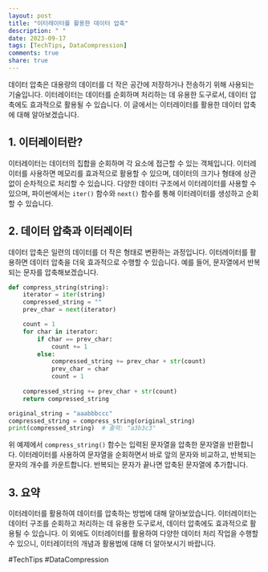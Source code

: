 ```yaml
---
layout: post
title: "이터레이터를 활용한 데이터 압축"
description: " "
date: 2023-09-17
tags: [TechTips, DataCompression]
comments: true
share: true
---
```


데이터 압축은 대용량의 데이터를 더 작은 공간에 저장하거나 전송하기 위해 사용되는 기술입니다. 이터레이터는 데이터를 순회하며 처리하는 데 유용한 도구로서, 데이터 압축에도 효과적으로 활용될 수 있습니다. 이 글에서는 이터레이터를 활용한 데이터 압축에 대해 알아보겠습니다.

## 1. 이터레이터란?

이터레이터는 데이터의 집합을 순회하며 각 요소에 접근할 수 있는 객체입니다. 이터레이터를 사용하면 메모리를 효과적으로 활용할 수 있으며, 데이터의 크기나 형태에 상관없이 순차적으로 처리할 수 있습니다. 다양한 데이터 구조에서 이터레이터를 사용할 수 있으며, 파이썬에서는 `iter()` 함수와 `next()` 함수를 통해 이터레이터를 생성하고 순회할 수 있습니다.

## 2. 데이터 압축과 이터레이터

데이터 압축은 일련의 데이터를 더 작은 형태로 변환하는 과정입니다. 이터레이터를 활용하면 데이터 압축을 더욱 효과적으로 수행할 수 있습니다. 예를 들어, 문자열에서 반복되는 문자를 압축해보겠습니다.

```python
def compress_string(string):
    iterator = iter(string)
    compressed_string = ""
    prev_char = next(iterator)

    count = 1
    for char in iterator:
        if char == prev_char:
            count += 1
        else:
            compressed_string += prev_char + str(count)
            prev_char = char
            count = 1
    
    compressed_string += prev_char + str(count)
    return compressed_string

original_string = "aaabbbccc"
compressed_string = compress_string(original_string)
print(compressed_string)  # 출력: "a3b3c3"
```

위 예제에서 `compress_string()` 함수는 입력된 문자열을 압축한 문자열을 반환합니다. 이터레이터를 사용하여 문자열을 순회하면서 바로 앞의 문자와 비교하고, 반복되는 문자의 개수를 카운트합니다. 반복되는 문자가 끝나면 압축된 문자열에 추가합니다.

## 3. 요약

이터레이터를 활용하여 데이터를 압축하는 방법에 대해 알아보았습니다. 이터레이터는 데이터 구조를 순회하고 처리하는 데 유용한 도구로서, 데이터 압축에도 효과적으로 활용될 수 있습니다. 이 외에도 이터레이터를 활용하여 다양한 데이터 처리 작업을 수행할 수 있으니, 이터레이터의 개념과 활용법에 대해 더 알아보시기 바랍니다.

#TechTips #DataCompression